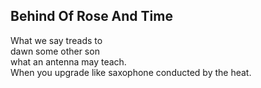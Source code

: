 Behind Of Rose And Time
-----------------------
What we say treads to  
dawn some other son  
what an antenna may teach.  
When you upgrade like saxophone conducted by the heat.  
